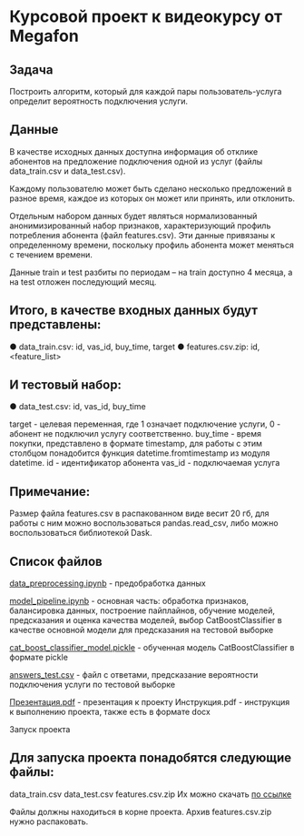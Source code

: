 # Курсовой проект к видеокурсу от Megafon

## Задача

Построить алгоритм, который для каждой пары пользователь-услуга определит вероятность подключения услуги.

## Данные

В качестве исходных данных доступна информация об отклике абонентов на предложение подключения одной из услуг (файлы data_train.csv и data_test.csv).

Каждому пользователю может быть сделано несколько предложений в разное время, каждое из которых он может или принять, или отклонить.

Отдельным набором данных будет являться нормализованный анонимизированный набор признаков, характеризующий профиль потребления абонента (файл features.csv). Эти данные привязаны к определенному времени, поскольку профиль абонента может меняться с течением времени.

Данные train и test разбиты по периодам – на train доступно 4 месяца, а на test отложен последующий месяц.

## Итого, в качестве входных данных будут представлены:

● data_train.csv: id, vas_id, buy_time, target ● features.csv.zip: id, <feature_list>

## И тестовый набор:

● data_test.csv: id, vas_id, buy_time

target - целевая переменная, где 1 означает подключение услуги, 0 - абонент не подключил услугу соответственно. buy_time - время покупки, представлено в формате timestamp, для работы с этим столбцом понадобится функция datetime.fromtimestamp из модуля datetime. id - идентификатор абонента vas_id - подключаемая услуга

## Примечание:

Размер файла features.csv в распакованном виде весит 20 гб, для работы с ним можно воспользоваться pandas.read_csv, либо можно воспользоваться библиотекой Dask.

## Список файлов

[data_preprocessing.ipynb](https://github.com/grkheart/megafon_project/blob/main/data_preprocessing.ipynb) - предобработка данных

[model_pipeline.ipynb](https://github.com/grkheart/megafon_project/blob/main/model_pipeline.ipynb) - основная часть: обработка признаков, балансировка данных, построение пайплайнов, обучение моделей, предсказания и оценка качества моделей, выбор CatBoostClassifier в качестве основной модели для предсказания на тестовой выборке

[cat_boost_classifier_model.pickle](https://github.com/grkheart/megafon_project/blob/main/cat_boost_classifier_model.pickle) - обученная модель CatBoostClassifier в формате pickle

[answers_test.csv](https://github.com/grkheart/megafon_project/blob/main/answers_test.csv) - файл с ответами, предсказание вероятности подключения услуги по тестовой выборке

[Презентация.pdf](https://github.com/grkheart/megafon_project/blob/main/Презентация.pdf) - презентация к проекту
Инструкция.pdf - инструкция к выполнению проекта, также есть в формате docx

Запуск проекта

## Для запуска проекта понадобятся следующие файлы:

data_train.csv
data_test.csv
features.csv.zip
Их можно скачать [по ссылке](https://drive.google.com/drive/folders/1LCUYS7uXKKZenNn8fUTjq_iupelNRAfQ)

Файлы должны находиться в корне проекта. Архив features.csv.zip нужно распаковать.
